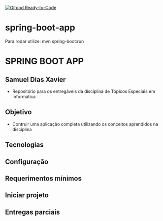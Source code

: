 [![Gitpod Ready-to-Code](https://img.shields.io/badge/Gitpod-Ready--to--Code-blue?logo=gitpod)](https://gitpod.io/#https://github.com/mineda/spring-boot-app)

# spring-boot-app


Para rodar utilize: mvn spring-boot:run


# SPRING BOOT APP

## Samuel Dias Xavier

* Repositório para os entregáveis da disciplina de Tópicos Especiais em Informática

## Objetivo

* Contruir uma aplicação completa utilizando os conceitos aprendidos na disciplina

## Tecnologias

## Configuração

## Requerimentos mínimos

## Iniciar projeto

## Entregas parciais